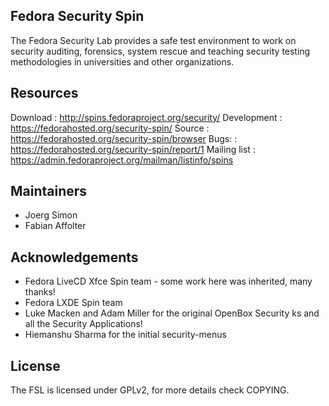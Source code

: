 ## Fedora Security Spin

The Fedora Security Lab provides a safe test environment to work on security
auditing, forensics, system rescue and teaching security testing methodologies
in universities and other organizations.

Resources
---------
Download     : http://spins.fedoraproject.org/security/
Development  : https://fedorahosted.org/security-spin/
Source       : https://fedorahosted.org/security-spin/browser
Bugs:        : https://fedorahosted.org/security-spin/report/1
Mailing list : https://admin.fedoraproject.org/mailman/listinfo/spins

Maintainers
-----------
- Joerg Simon <jsimon AT fedoraproject dot org>
- Fabian Affolter <fab AT fedoraproject dot org>

Acknowledgements
----------------
- Fedora LiveCD Xfce Spin team - some work here was inherited, many thanks!
- Fedora LXDE Spin team
- Luke Macken and Adam Miller for the original OpenBox Security ks and all the
  Security Applications! 
- Hiemanshu Sharma for the initial security-menus

License
-------
The FSL is licensed under GPLv2, for more details check COPYING. 
